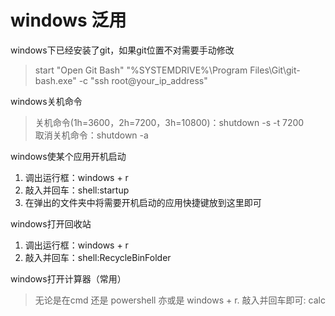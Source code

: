 # windows 泛用

windows下已经安装了git，如果git位置不对需要手动修改   
> start "Open Git Bash" "%SYSTEMDRIVE%\Program Files\Git\git-bash.exe" -c "ssh root@your_ip_address"

windows关机命令
> 关机命令(1h=3600，2h=7200，3h=10800)：shutdown -s -t 7200   
> 取消关机命令：shutdown -a

windows使某个应用开机启动
1. 调出运行框：windows + r 
2. 敲入并回车：shell:startup 
3. 在弹出的文件夹中将需要开机启动的应用快捷键放到这里即可

windows打开回收站
1. 调出运行框：windows + r 
2. 敲入并回车：shell:RecycleBinFolder

windows打开计算器（常用）
> 无论是在cmd 还是 powershell 亦或是 windows + r. 敲入并回车即可: calc   


